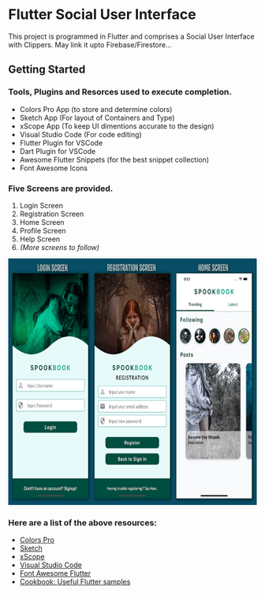 # Flutter Social User Interface

This project is programmed in Flutter and comprises a Social User Interface with Clippers. May link it upto Firebase/Firestore...

## Getting Started

### **Tools, Plugins and Resorces used to execute completion.**

* Colors Pro App (to store and determine colors)
* Sketch App (For layout of Containers and Type)
* xScope App (To keep UI dimentions accurate to the design)
* Visual Studio Code (For code editing)
* Flutter Plugin for VSCode
* Dart Plugin for VSCode
* Awesome Flutter Snippets (for the best snippet collection)
* Font Awesome Icons


### **Five Screens are provided.**

1. Login Screen
1. Registration Screen
1. Home Screen
1. Profile Screen
1. Help Screen
1. *(More screens to follow)*



<img src="screenshots.jpg" height="500">

### **Here are a list of the above resources:**

* [Colors Pro](https://colors.moapp.software)
* [Sketch](https://www.sketch.com)
* [xScope](https://xscopeapp.com)
* [Visual Studio Code](https://code.visualstudio.com)
* [Font Awesome Flutter](https://pub.dev/packages/font_awesome_flutter)
* [Cookbook: Useful Flutter samples](https://flutter.dev/docs/cookbook)


